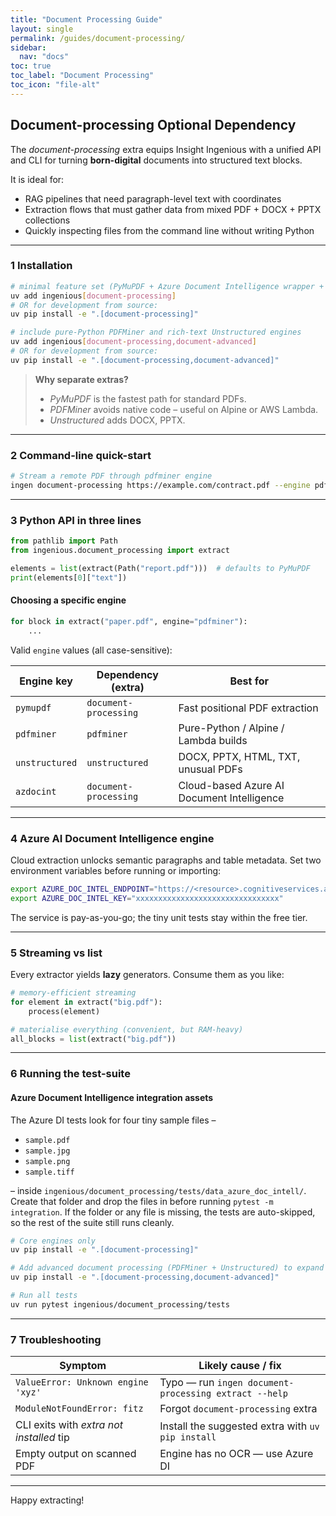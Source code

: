 ```yaml
---
title: "Document Processing Guide"
layout: single
permalink: /guides/document-processing/
sidebar:
  nav: "docs"
toc: true
toc_label: "Document Processing"
toc_icon: "file-alt"
---
```


## Document-processing Optional Dependency

The *document-processing* extra equips Insight Ingenious with a unified API and CLI for turning **born-digital** documents into structured text blocks.

It is ideal for:

* RAG pipelines that need paragraph-level text with coordinates
* Extraction flows that must gather data from mixed PDF + DOCX + PPTX collections
* Quickly inspecting files from the command line without writing Python

---

### 1  Installation

```bash
# minimal feature set (PyMuPDF + Azure Document Intelligence wrapper + CLI)
uv add ingenious[document-processing]
# OR for development from source:
uv pip install -e ".[document-processing]"

# include pure-Python PDFMiner and rich-text Unstructured engines
uv add ingenious[document-processing,document-advanced]
# OR for development from source:
uv pip install -e ".[document-processing,document-advanced]"
```

> **Why separate extras?**
>
> * *PyMuPDF* is the fastest path for standard PDFs.
> * *PDFMiner* avoids native code – useful on Alpine or AWS Lambda.
> * *Unstructured* adds DOCX, PPTX.

---

### 2  Command-line quick-start

```bash
# Stream a remote PDF through pdfminer engine
ingen document-processing https://example.com/contract.pdf --engine pdfminer --out pages_pdfminer.jsonl
```

---

### 3  Python API in three lines

```python
from pathlib import Path
from ingenious.document_processing import extract

elements = list(extract(Path("report.pdf")))  # defaults to PyMuPDF
print(elements[0]["text"])
```

#### Choosing a specific engine

```python
for block in extract("paper.pdf", engine="pdfminer"):
    ...
```

Valid `engine` values (all case-sensitive):

| Engine key     | Dependency (extra)    | Best for                                   |
| -------------- | --------------------- | ------------------------------------------ |
| `pymupdf`      | `document-processing` | Fast positional PDF extraction             |
| `pdfminer`     | `pdfminer`            | Pure-Python / Alpine / Lambda builds       |
| `unstructured` | `unstructured`        | DOCX, PPTX, HTML, TXT, unusual PDFs        |
| `azdocint`     | `document-processing` | Cloud-based Azure AI Document Intelligence |

---

### 4  Azure AI Document Intelligence engine

Cloud extraction unlocks semantic paragraphs and table metadata. Set two environment variables before running or importing:

```bash
export AZURE_DOC_INTEL_ENDPOINT="https://<resource>.cognitiveservices.azure.com"
export AZURE_DOC_INTEL_KEY="xxxxxxxxxxxxxxxxxxxxxxxxxxxxxxxx"
```

The service is pay-as-you-go; the tiny unit tests stay within the free tier.

---

### 5  Streaming vs list

Every extractor yields **lazy** generators. Consume them as you like:

```python
# memory-efficient streaming
for element in extract("big.pdf"):
    process(element)

# materialise everything (convenient, but RAM-heavy)
all_blocks = list(extract("big.pdf"))
```

---

### 6  Running the test-suite

#### Azure Document Intelligence integration assets

The Azure DI tests look for four tiny sample files –

* `sample.pdf`
* `sample.jpg`
* `sample.png`
* `sample.tiff`

– inside `ingenious/document_processing/tests/data_azure_doc_intell/`.
Create that folder and drop the files in before running `pytest -m integration`.
If the folder or any file is missing, the tests are auto-skipped, so the rest of the suite still runs cleanly.

```bash
# Core engines only
uv pip install -e ".[document-processing]"

# Add advanced document processing (PDFMiner + Unstructured) to expand coverage:
uv pip install -e ".[document-processing,document-advanced]"

# Run all tests
uv run pytest ingenious/document_processing/tests
```

---

### 7  Troubleshooting

| Symptom                                  | Likely cause / fix                                    |
| ---------------------------------------- | ----------------------------------------------------- |
| `ValueError: Unknown engine 'xyz'`       | Typo — run `ingen document-processing extract --help` |
| `ModuleNotFoundError: fitz`              | Forgot `document-processing` extra                    |
| CLI exits with *extra not installed* tip | Install the suggested extra with `uv pip install`     |
| Empty output on scanned PDF              | Engine has no OCR — use Azure DI                      |

---

Happy extracting!
